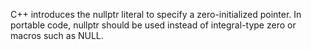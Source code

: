 C++ introduces the nullptr literal to specify a zero-initialized pointer. In portable code, nullptr should be used instead of integral-type zero or macros such as NULL.

